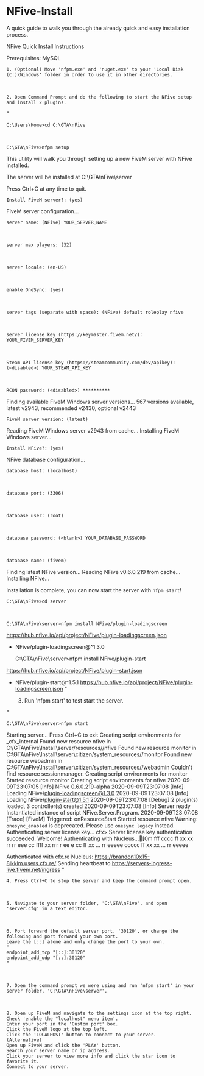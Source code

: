 # NFive-Install
A quick guide to walk you through the already quick and easy installation process.

NFive Quick Install Instructions

Prerequisites:
	MySQL


	1. (Optional) Move 'nfpm.exe' and 'nuget.exe' to your 'Local Disk (C:)\Windows' folder in order to use it in other directories.
​

	2. Open Command Prompt and do the following to start the NFive setup and install 2 plugins.
"

	C:\Users\Home>cd C:\GTA\nFive
​

	C:\GTA\nFive>nfpm setup

This utility will walk you through setting up a new FiveM server with NFive installed.

The server will be installed at C:\GTA\nFive\server

Press Ctrl+C at any time to quit.

	Install FiveM server?: (yes)

FiveM server configuration...

	server name: (NFive) YOUR_SERVER_NAME
​

	server max players: (32)
​

	server locale: (en-US)
​

	enable OneSync: (yes)
​

	server tags (separate with space): (NFive) default roleplay nfive
​

	server license key (https://keymaster.fivem.net/): YOUR_FIVEM_SERVER_KEY
​

	Steam API license key (https://steamcommunity.com/dev/apikey): (<disabled>) YOUR_STEAM_API_KEY
​

	RCON password: (<disabled>) **********
	
Finding available FiveM Windows server versions...
567 versions available, latest v2943, recommended v2430, optional v2443

	FiveM server version: (latest)

Reading FiveM Windows server v2943 from cache...
Installing FiveM Windows server...

	Install NFive?: (yes)

NFive database configuration...

	database host: (localhost)
​

	database port: (3306)
​

	database user: (root)
​

	database password: (<blank>) YOUR_DATABASE_PASSWORD
​

	database name: (fivem)

Finding latest NFive version...
Reading NFive v0.6.0.219 from cache...
Installing NFive...
	
Installation is complete, you can now start the server with `nfpm start`!

	C:\GTA\nFive>cd server
​

	C:\GTA\nFive\server>nfpm install NFive/plugin-loadingscreen

https://hub.nfive.io/api/project/NFive/plugin-loadingscreen.json
+ NFive/plugin-loadingscreen@^1.3.0
​

	C:\GTA\nFive\server>nfpm install NFive/plugin-start

https://hub.nfive.io/api/project/NFive/plugin-start.json
+ NFive/plugin-start@^1.5.1
https://hub.nfive.io/api/project/NFive/plugin-loadingscreen.json
"

	3. Run 'nfpm start' to test start the server.

"

	C:\GTA\nFive\server>nfpm start

Starting server...
Press Ctrl+C to exit
Creating script environments for _cfx_internal
Found new resource nfive in C:/GTA\nFive\Install\server/resources//nfive
Found new resource monitor in C:\GTA\nFive\Install\server\citizen/system_resources//monitor
Found new resource webadmin in C:\GTA\nFive\Install\server\citizen/system_resources//webadmin
Couldn't find resource sessionmanager.
Creating script environments for monitor
Started resource monitor
Creating script environments for nfive
2020-09-09T23:07:05 [Info] NFive 0.6.0.219-alpha
2020-09-09T23:07:08 [Info] Loading NFive/plugin-loadingscreen@1.3.0
2020-09-09T23:07:08 [Info] Loading NFive/plugin-start@1.5.1
2020-09-09T23:07:08 [Debug] 2 plugin(s) loaded, 3 controller(s) created
2020-09-09T23:07:08 [Info] Server ready
Instantiated instance of script NFive.Server.Program.
2020-09-09T23:07:08 [Trace] [FiveM] Triggered: onResourceStart
Started resource nfive
Warning: `onesync_enabled` is deprecated. Please use `onesync legacy` instead.
Authenticating server license key...
cfx> Server license key authentication succeeded. Welcome!
Authenticating with Nucleus...[0m
        fff
  cccc ff   xx  xx     rr rr    eee
cc     ffff   xx       rrr  r ee   e
cc     ff     xx   ... rr     eeeee
 ccccc ff   xx  xx ... rr      eeeee
                               
Authenticated with cfx.re Nucleus: https://brandon10x15-8lkklm.users.cfx.re/
Sending heartbeat to https://servers-ingress-live.fivem.net/ingress
"

	4. Press Ctrl+C to stop the server and keep the command prompt open.
​

	5. Navigate to your server folder, 'C:\GTA\nFive', and open 'server.cfg' in a text editor.
​

	6. Port forward the default server port, '30120', or change the following and port forward your own port. 
	Leave the [::] alone and only change the port to your own.
	"
	endpoint_add_tcp "[::]:30120"
	endpoint_add_udp "[::]:30120"
	"
​

	7. Open the command prompt we were using and run 'nfpm start' in your server folder, 'C:\GTA\nFive\server'.
​

	8. Open up FiveM and navigate to the settings icon at the top right.
	Check 'enable the "localhost" menu item'.
	Enter your port in the 'Custom port' box.
	Click the FiveM logo at the top left.
	Click the 'LOCALHOST' button to connect to your server.
	(Alternative)
	Open up FiveM and click the 'PLAY' button.
	Search your server name or ip address.
	Click your server to view more info and click the star icon to favorite it.
	Connect to your server.
